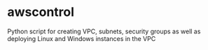# awscontrol
Python script for creating VPC, subnets, security groups as well as deploying Linux and Windows instances in the VPC
